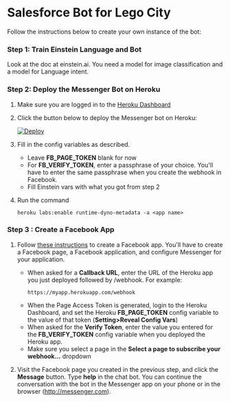 # Salesforce Bot for Lego City

Follow the instructions below to create your own instance of the bot:

### Step 1: Train Einstein Language and Bot

Look at the doc at einstein.ai.
You need a model for image classification and a model for Language intent.

### Step 2: Deploy the Messenger Bot on Heroku

1. Make sure you are logged in to the [Heroku Dashboard](https://dashboard.heroku.com/)
2. Click the button below to deploy the Messenger bot on Heroku:

    [![Deploy](https://www.herokucdn.com/deploy/button.png)](https://heroku.com/deploy)

3. Fill in the config variables as described.

    - Leave **FB_PAGE_TOKEN** blank for now
    - For **FB_VERIFY_TOKEN**, enter a passphrase of your choice. You'll have to enter the same passphrase when you create the webhook in Facebook.
    - Fill Einstein vars with what you got from step 2

4. Run the command 
   ```
   heroku labs:enable runtime-dyno-metadata -a <app name>
   ```

### Step 3 : Create a Facebook App

1. Follow [these instructions](https://developers.facebook.com/docs/messenger-platform/quickstart) to create a Facebook app. You'll have to create a Facebook page, a Facebook application, and configure Messenger for your application.

    - When asked for a **Callback URL**, enter the URL of the Heroku app you just deployed followed by /webhook. For example:
        ```
        https://myapp.herokuapp.com/webhook
        ```
    - When the Page Access Token is generated, login to the Heroku Dashboard, and set the Heroku **FB_PAGE_TOKEN** config variable to the value of that token (**Setting>Reveal Config Vars**)
    - When asked for the **Verify Token**, enter the value you entered for the **FB_VERIFY_TOKEN** config variable when you deployed the Heroku app.
    - Make sure you select a page in the **Select a page to subscribe your webhook...** dropdown
    
1. Visit the Facebook page you created in the previous step, and click the **Message** button. Type **help** in the chat bot. You can continue the conversation with the bot in the Messenger app on your phone or in the browser (http://messenger.com).

